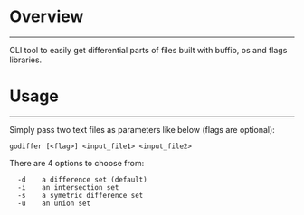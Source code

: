 # Overview
---
CLI tool to easily get differential parts of files built with buffio, os and flags libraries.

# Usage
---
Simply pass two text files as parameters like below (flags are optional):
```
godiffer [<flag>] <input_file1> <input_file2>
```
There are 4 options to choose from:
```
  -d	a difference set (default)
  -i	an intersection set
  -s	a symetric difference set
  -u	an union set
```
